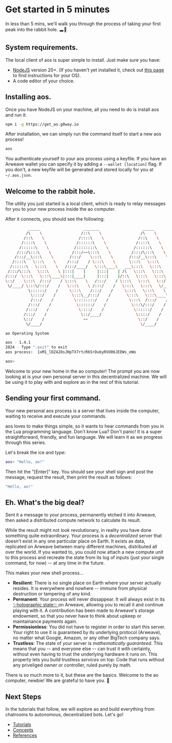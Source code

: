 # Get started in 5 minutes

In less than 5 mins, we'll walk you through the process of taking your first peak into the rabbit hole. 🕳️🐇

## System requirements.

The local client of aos is super simple to install. Just make sure you have:

- [NodeJS](https://nodejs.org) version 20+. (If you haven't yet installed it, check out [this page](https://nodejs.org/en/download/package-manager) to find instructions for your OS).
- A code editor of your choice.

## Installing aos.

Once you have NodeJS on your machine, all you need to do is install aos and run it:

```sh
npm i -g https://get_ao.g8way.io
```

After installation, we can simply run the command itself to start a new aos process!

```sh
aos
```

You authenticate yourself to your aos process using a keyfile. If you have an Arweave wallet you can specify it by adding a `--wallet [location]` flag. If you don't, a new keyfile will be generated and stored locally for you at `~/.aos.json`.

## Welcome to the rabbit hole.

The utility you just started is a local client, which is ready to relay messages for you to your new process inside the ao computer.

After it connects, you should see the following:

```sh
          _____                   _______                   _____
         /\    \                 /::\    \                 /\    \
        /::\    \               /::::\    \               /::\    \
       /::::\    \             /::::::\    \             /::::\    \
      /::::::\    \           /::::::::\    \           /::::::\    \
     /:::/\:::\    \         /:::/~~\:::\    \         /:::/\:::\    \
    /:::/__\:::\    \       /:::/    \:::\    \       /:::/__\:::\    \
   /::::\   \:::\    \     /:::/    / \:::\    \      \:::\   \:::\    \
  /::::::\   \:::\    \   /:::/____/   \:::\____\   ___\:::\   \:::\    \
 /:::/\:::\   \:::\    \ |:::|    |     |:::|    | /\   \:::\   \:::\    \
/:::/  \:::\   \:::\____\|:::|____|     |:::|    |/::\   \:::\   \:::\____\
\::/    \:::\  /:::/    / \:::\    \   /:::/    / \:::\   \:::\   \::/    /
 \/____/ \:::\/:::/    /   \:::\    \ /:::/    /   \:::\   \:::\   \/____/
          \::::::/    /     \:::\    /:::/    /     \:::\   \:::\    \
           \::::/    /       \:::\__/:::/    /       \:::\   \:::\____\
           /:::/    /         \::::::::/    /         \:::\  /:::/    /
          /:::/    /           \::::::/    /           \:::\/:::/    /
         /:::/    /             \::::/    /             \::::::/    /
        /:::/    /               \::/____/               \::::/    /
        \::/    /                 ~~                      \::/    /
         \/____/                                           \/____/

ao Operating System

aos - 1.4.1
2024 - Type ".exit" to exit
aos process:  1xM1_lDZ428sJHpTX7rtcR6SrDubyRVO06JEEWs_eWo

aos>
```

Welcome to your new home in the ao computer! The prompt you are now looking at is your own personal server in this decentralized machine. We will be using it to play with and explore ao in the rest of this tutorial.

## Sending your first command.

Your new personal aos process is a server that lives inside the computer, waiting to receive and execute your commands.

aos loves to make things simple, so it wants to hear commands from you in the Lua programming language. Don't know Lua? Don't panic! It is a super straightforward, friendly, and fun language. We will learn it as we progress through this series.

Let's break the ice and type:

```lua
aos> "Hello, ao!"
```

Then hit the "[Enter]" key. You should see your shell sign and post the message, request the result, then print the result as follows:

```lua
"Hello, ao!"
```

## Eh. What's the big deal?

Sent it a message to your process, permanently etched it into Arweave, then asked a distributed compute network to calculate its result.

While the result might not _look_ revolutionary, in reality you have done something quite extraordinary. Your process is a _decentralized_ server that doesn't exist in any one particular place on Earth. It exists as data, replicated on Arweave between many different machines, distributed all over the world. If you wanted to, you could now attach a new compute unit to this process and recreate the state from its log of inputs (just your single command, for now) -- at any time in the future.

This makes your new shell process...

- **Resilient**: There is no single place on Earth where your server actually resides. It is everywhere and nowhere -- immune from physical destruction or tampering of any kind.
- **Permanent**: Your process will never dissappear. It will always exist in its [✨holographic state✨ ](/concepts/holographic-state) on Arweave, allowing you to recall it and continue playing with it. A contribution has been made to Arweave's storage endowment, so that you never have to think about upkeep or maintainance payments again.
- **Permissionless**: You did not have to register in order to start this server. Your right to use it is guaranteed by its underlying protocol (Arweave), no matter what Google, Amazon, or any other BigTech company says.
- **Trustless**: The state of your server is _mathematically guaranteed_. This means that you -- and everyone else -- can trust it with certainty, without even having to trust the underlying hardware it runs on. This property lets you build trustless _services_ on top: Code that runs without any priveliged owner or controller, ruled purely by math.

There is so much more to it, but these are the basics. Welcome to the ao computer, newbie! We are grateful to have you. 🫡

## Next Steps

In the tutorials that follow, we will explore ao and build everything from chatrooms to autonomous, decentralized bots. Let's go!

- [Tutorials](../tutorials/index)
- [Concepts](../concepts/index)
- [References](../references/index)

